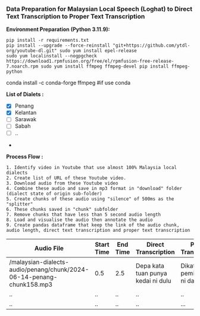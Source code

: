 ### Data Preparation for Malaysian Local Speech (Loghat) to Direct Text Transcription to Proper Text Transcription

**Environment Preparation (Python 3.11.9):**

```
pip install -r requirements.txt
pip install --upgrade --force-reinstall "git+https://github.com/ytdl-org/youtube-dl.git" sudo yum install epel-release
sudo yum localinstall --nogpgcheck https://download1.rpmfusion.org/free/el/rpmfusion-free-release-7.noarch.rpm sudo yum install ffmpeg ffmpeg-devel pip install ffmpeg-python
```
conda install -c conda-forge ffmpeg  #if use conda 

**List of Dialets :**
- [x] Penang
- [x] Kelantan
- [ ] Sarawak
- [ ] Sabah
- [ ] ..
- 

**Process Flow :**

    1. Identify video in Youtube that use almost 100% Malaysia local dialects
    2. Create list of URL of these Youtube video.
    3. Download audio from these Youtube video
    4. Combine these audio and save in mp3 format in "download" folder (dialect state of origin sub-folder)
    5. Create chunks of these audio using "silence" of 500ms as the "splitter"
    6. These chunks saved in "chunk" subfolder
    7. Remove chunks that have less than 5 second audio length
    8. Load and visualise the audio then annotate the audio
    9. Create pandas dataframe that keep the link of the audio chunk, audio length, direct text transcription and proper text transcription

| Audio File  |Start Time   |End Time   |Direct Transcription   |Proper Transcription   |
|---|---|---|---|---|
|/malaysian-dialects-audio/penang/chunk/2024-06-14-penang-chunk158.mp3|0.5   |2.5   |Depa kata tuan punya kedai ni dulu   |Dikatakan pemilik kedai ni dahulu   |
|..   |..   |..   |..   |..   |
|..   |..   |..   |..   |...   |
